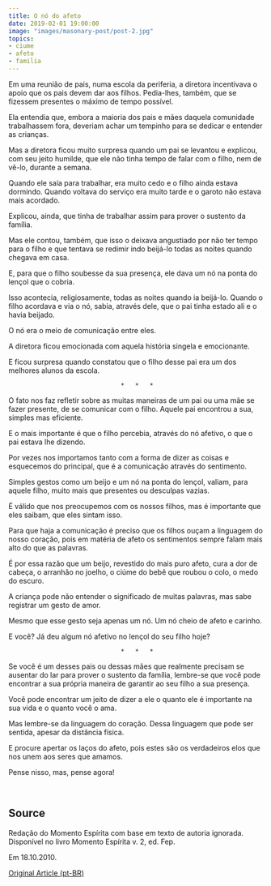 ```yaml
---
title: O nó do afeto
date: 2019-02-01 19:00:00
image: "images/masonary-post/post-2.jpg"
topics: 
- ciume
- afeto
- familia
---
```


Em uma reunião de pais, numa escola da periferia, a diretora incentivava o
apoio que os pais devem dar aos filhos. Pedia-lhes, também, que se fizessem
presentes o máximo de tempo possível.

Ela entendia que, embora a maioria dos pais e mães daquela comunidade
trabalhassem fora, deveriam achar um tempinho para se dedicar e entender as
crianças.

Mas a diretora ficou muito surpresa quando um pai se levantou e explicou, com
seu jeito humilde, que ele não tinha tempo de falar com o filho, nem de vê-lo,
durante a semana.

Quando ele saía para trabalhar, era muito cedo e o filho ainda estava dormindo.
Quando voltava do serviço era muito tarde e o garoto não estava mais acordado.

Explicou, ainda, que tinha de trabalhar assim para prover o sustento da
família.

Mas ele contou, também, que isso o deixava angustiado por não ter tempo para o
filho e que tentava se redimir indo beijá-lo todas as noites quando chegava em
casa.

E, para que o filho soubesse da sua presença, ele dava um nó na ponta do lençol
que o cobria.

Isso acontecia, religiosamente, todas as noites quando ia beijá-lo. Quando o
filho acordava e via o nó, sabia, através dele, que o pai tinha estado ali e o
havia beijado.

O nó era o meio de comunicação entre eles.

A diretora ficou emocionada com aquela história singela e emocionante.

E ficou surpresa quando constatou que o filho desse pai era um dos melhores
alunos da escola.

                                   *   *   *

O fato nos faz refletir sobre as muitas maneiras de um pai ou uma mãe se fazer
presente, de se comunicar com o filho. Aquele pai encontrou a sua, simples mas
eficiente.

E o mais importante é que o filho percebia, através do nó afetivo, o que o pai
estava lhe dizendo.

Por vezes nos importamos tanto com a forma de dizer as coisas e esquecemos do
principal, que é a comunicação através do sentimento.

Simples gestos como um beijo e um nó na ponta do lençol, valiam, para aquele
filho, muito mais que presentes ou desculpas vazias.

É válido que nos preocupemos com os nossos filhos, mas é importante que eles
saibam, que eles sintam isso.

Para que haja a comunicação é preciso que os filhos ouçam a linguagem do nosso
coração, pois em matéria de afeto os sentimentos sempre falam mais alto do que
as palavras.

É por essa razão que um beijo, revestido do mais puro afeto, cura a dor de
cabeça, o arranhão no joelho, o ciúme do bebê que roubou o colo, o medo do
escuro.

A criança pode não entender o significado de muitas palavras, mas sabe
registrar um gesto de amor.

Mesmo que esse gesto seja apenas um nó. Um nó cheio de afeto e carinho.

E você? Já deu algum nó afetivo no lençol do seu filho hoje?

                                   *   *   *

Se você é um desses pais ou dessas mães que realmente precisam se ausentar do
lar para prover o sustento da família, lembre-se que você pode encontrar a sua
própria maneira de garantir ao seu filho a sua presença.

Você pode encontrar um jeito de dizer a ele o quanto ele é importante na sua
vida e o quanto você o ama.

Mas lembre-se da linguagem do coração. Dessa linguagem que pode ser sentida,
apesar da distância física.

E procure apertar os laços do afeto, pois estes são os verdadeiros elos que nos
unem aos seres que amamos.

Pense nisso, mas, pense agora!

 

## Source
Redação do Momento Espírita com base em texto de autoria ignorada.
Disponível no livro Momento Espírita v. 2, ed. Fep.

Em 18.10.2010.


[Original Article (pt-BR)](http://momento.com.br/pt/ler_texto.php?id=422)
